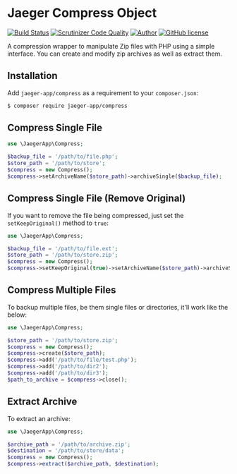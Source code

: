 # Jaeger Compress Object

[![Build Status](https://travis-ci.org/jaeger-app/compress.svg?branch=master)](https://travis-ci.org/jaeger-app/compress)
[![Scrutinizer Code Quality](https://scrutinizer-ci.com/g/jaeger-app/compress/badges/quality-score.png?b=master)](https://scrutinizer-ci.com/g/jaeger-app/compress/?branch=master)
[![Author](http://img.shields.io/badge/author-@mithra62-blue.svg?style=flat-square)](https://twitter.com/mithra62)
[![GitHub license](https://img.shields.io/badge/license-MIT-blue.svg)](https://raw.githubusercontent.com/jaeger-app/bootstrap/master/LICENSE)

A compression wrapper to manipulate Zip files with PHP using a simple interface. You can create and modify zip archives as well as extract them.

## Installation
Add `jaeger-app/compress` as a requirement to your `composer.json`:

```bash
$ composer require jaeger-app/compress
```

## Compress Single File

```php
use \JaegerApp\Compress;

$backup_file = '/path/to/file.php';
$store_path = '/path/to/store';
$compress = new Compress();
$compress->setArchiveName($store_path)->archiveSingle($backup_file);

```

## Compress Single File (Remove Original)

If you want to remove the file being compressed, just set the `setKeepOriginal()` method to `true`:

```php
use \JaegerApp\Compress;

$backup_file = '/path/to/file.ext';
$store_path = '/path/to/store.zip';
$compress = new Compress();
$compress->setKeepOriginal(true)->setArchiveName($store_path)->archiveSingle($backup_file);

```

## Compress Multiple Files

To backup multiple files, be them single files or directories, it'll work like the below:

```php
use \JaegerApp\Compress;

$store_path = '/path/to/store.zip';
$compress = new Compress();
$compress->create($store_path);
$compress->add('/path/to/file/test.php');
$compress->add('/path/to/dir2');
$compress->add('/path/to/dir3');
$path_to_archive = $compress->close();
```

## Extract Archive

To extract an archive:

```php
use \JaegerApp\Compress;

$archive_path = '/path/to/archive.zip';
$destination = '/path/to/store/data';
$compress = new Compress();
$compress->extract($archive_path, $destination);
```